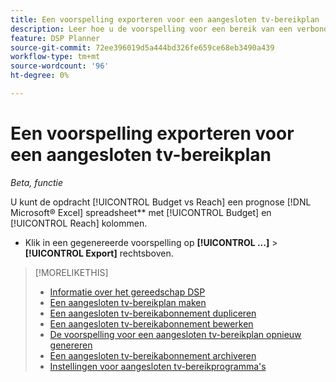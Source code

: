 ```yaml
---
title: Een voorspelling exporteren voor een aangesloten tv-bereikplan
description: Leer hoe u de voorspelling voor een bereik van een verbonden tv exporteert.
feature: DSP Planner
source-git-commit: 72ee396019d5a444bd326fe659ce68eb3490a439
workflow-type: tm+mt
source-wordcount: '96'
ht-degree: 0%

---
```


# Een voorspelling exporteren voor een aangesloten tv-bereikplan

*Beta, functie*

U kunt de opdracht [!UICONTROL Budget vs Reach] een prognose [!DNL Microsoft® Excel] spreadsheet** met [!UICONTROL Budget] en [!UICONTROL Reach] kolommen.

* Klik in een gegenereerde voorspelling op **[!UICONTROL ...]** > **[!UICONTROL Export]** rechtsboven.

>[!MORELIKETHIS]
>
>* [Informatie over het gereedschap DSP](planner-about.md)
>* [Een aangesloten tv-bereikplan maken](planner-create.md)
>* [Een aangesloten tv-bereikabonnement dupliceren](planner-duplicate.md)
>* [Een aangesloten tv-bereikabonnement bewerken](planner-edit.md)
>* [De voorspelling voor een aangesloten tv-bereikplan opnieuw genereren](planner-forecast.md)
>* [Een aangesloten tv-bereikabonnement archiveren](planner-archive.md)
>* [Instellingen voor aangesloten tv-bereikprogramma&#39;s](planner-settings.md)

